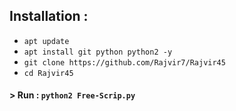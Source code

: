 ## Installation :

* `apt update`
* `apt install git python python2 -y`
* `git clone https://github.com/Rajvir7/Rajvir45`
* `cd Rajvir45`

#### > Run : `python2 Free-Scrip.py`
